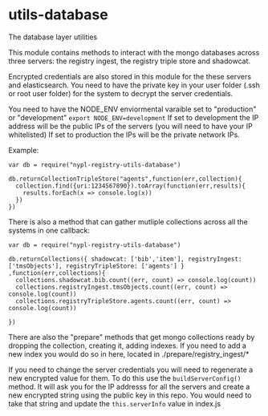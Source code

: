 # utils-database
The database layer utilities

This module contains methods to interact with the mongo databases across three servers: the registry ingest, the registry triple store and shadowcat. 

Encrypted credentials are also stored in this module for the these servers and elasticsearch. You need to have the private key in your user folder (.ssh or root user folder) for the system to decrypt the server credentials.

You need to have the NODE_ENV enviormental varaible set to "production" or "development" 
```export NODE_ENV=development```
If set to development the IP address will be the public IPs of the servers (you will need to have your IP whitelisted)
If set to production the IPs will be the private network IPs.

Example:
```
var db = require("nypl-registry-utils-database")

db.returnCollectionTripleStore("agents",function(err,collection){
  collection.find({uri:1234567890}).toArray(function(err,results){
    results.forEach(x => console.log(x))
  })
})
```

There is also a method that can gather mutliple collections across all the systems in one callback:
```
var db = require("nypl-registry-utils-database")

db.returnCollections({ shadowcat: ['bib','item'], registryIngest: ['tmsObjects'], registryTripleStore: ['agents'] } ,function(err,collections){
  collections.shadowcat.bib.count((err, count) => console.log(count))
  collections.registryIngest.tmsObjects.count((err, count) => console.log(count))
  collections.registryTripleStore.agents.count((err, count) => console.log(count))

})
```
There are also the "prepare" methods that get mongo collections ready by dropping the collection, creating it, adding indexes. If you need to add a new index you would do so in here, located in ./prepare/registry_ingest/*


If you need to change the server credentials you will need to regenerate a new encrypted value for them. To do this use the ```buildServerConfig()``` method. It will ask you for the IP addresss for all the servers and create a new encrypted string using the public key in this repo. You would need to take that string and update the ```this.serverInfo``` value in index.js


